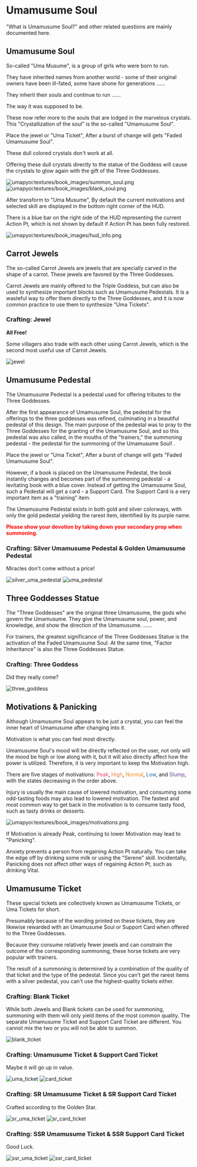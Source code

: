 # Umamusume Soul
"What is Umamusume Soul?" and other related questions are mainly documented here.

## Umamusume Soul
So-called "Uma Musume", is a group of girls who were born to run.

They have inherited names from another world - some of their original owners have been ill-fated, some have shone for generations ......

They inherit their souls and continue to run ......

The way it was supposed to be.

These now refer more to the souls that are lodged in the marvelous crystals. This "Crystallization of the soul" is the so-called "Umamusume Soul".

Place the jewel or "Uma Ticket", After a burst of change will gets "Faded Umamusume Soul". 

These dull colored crystals don't work at all. 

Offering these dull crystals directly to the statue of the Goddess will cause the crystals to glow again with the gift of the Three Goddesses.

![umapyoi:textures/book_images/summon_soul.png](/umapyoi/assets/img/book_images/summon_soul.png)
![umapyoi:textures/book_images/blank_soul.png](/umapyoi/assets/img/book_images/blank_soul.png)

After transform to "Uma Musume", By default the current motivations and selected skill are displayed in the bottom right corner of the HUD. 

 There is a blue bar on the right side of the HUD representing the current Action Pt, which is not shown by default if Action Pt has been fully restored.

![umapyoi:textures/book_images/hud_info.png](/umapyoi/assets/img/book_images/hud_info.png)

## Carrot Jewels
The so-called Carrot Jewels are jewels that are specially carved in the shape of a carrot. These jewels are favored by the Three Goddesses. 

 Carrot Jewels are mainly offered to the Triple Goddess, but can also be used to synthesize important blocks such as Umamusume Pedestals. It is a wasteful way to offer them directly to the Three Goddesses, and it is now common practice to use them to synthesize "Uma Tickets".

### Crafting: Jewel
**All Free!**

Some villagers also trade with each other using Carrot Jewels, which is the second most useful use of Carrot Jewels.

![jewel](/umapyoi/assets/img/crafting/jewel.png)

## Umamusume Pedestal
The Umamusume Pedestal is a pedestal used for offering tributes to the Three Goddesses.

 After the first appearance of Umamusume Soul, the pedestal for the offerings to the three goddesses was refined, culminating in a beautiful pedestal of this design. The main purpose of the pedestal was to pray to the Three Goddesses for the granting of the Umamusume Soul, and so this pedestal was also called, in the mouths of the "trainers," the summoning pedestal - the pedestal for the summoning of the Umamusume Soul! .

Place the jewel or "Uma Ticket", After a burst of change will gets "Faded Umamusume Soul". 

However, if a book is placed on the Umamusume Pedestal, the book instantly changes and becomes part of the summoning pedestal - a levitating book with a blue cover. Instead of getting the Umamusume Soul, such a Pedestal will get a card - a Support Card. The Support Card is a very important item as a "training" item.

The Umamusume Pedestal exists in both gold and silver colorways, with only the gold pedestal yielding the rarest item, identified by its purple name. 

<span style="color:#f00"><b>Please show your devotion by taking down your secondary prop when summoning.</b></span>

### Crafting: Silver Umamusume Pedestal & Golden Umamusume Pedestal
Miracles don't come without a price!

![silver_uma_pedestal](/umapyoi/assets/img/crafting/silver_uma_pedestal.png)
![uma_pedestal](/umapyoi/assets/img/crafting/uma_pedestal.png)

## Three Goddesses Statue
The "Three Goddesses" are the original three Umamusume, the gods who govern the Umamusume. They give the Umamusume soul, power, and knowledge, and show the direction of the Umamusume. ......

For trainers, the greatest significance of the Three Goddesses Statue is the activation of the Faded Umamusume Soul. At the same time, "Factor Inheritance" is also the Three Goddesses Statue.

### Crafting: Three Goddess
Did they really come?

![three_goddess](/umapyoi/assets/img/crafting/three_goddess.png)

## Motivations & Panicking
Although Umamusume Soul appears to be just a crystal, you can feel the inner heart of Umamusume after changing into it. 

Motivation is what you can feel most directly. 

Umamusume Soul's mood will be directly reflected on the user, not only will the mood be high or low along with it, but it will also directly affect how the power is utilized. Therefore, it is very important to keep the Motivation high.

There are five stages of motivations: <span style="color:#EB4573">Peak</span>, <span style="color:#EE7C40">High</span>, <span style="color:#F18E0F">Normal</span>, <span style="color:#1968B3">Low</span>, and <span style="color:#6A4497">Slump</span>, with the states decreasing in the order above. 

 Injury is usually the main cause of lowered motivation, and consuming some odd-tasting foods may also lead to lowered motivation. The fastest and most common way to get back in the motivation is to consume tasty food, such as tasty drinks or desserts.

![umapyoi:textures/book_images/motivations.png](/umapyoi/assets/img/book_images/motivations.png)

If Motivation is already Peak, continuing to lower Motivation may lead to "Panicking". 

 Anxiety prevents a person from regaining Action Pt naturally. You can take the edge off by drinking some milk or using the "Serene" skill. Incidentally, Panicking does not affect other ways of regaining Action Pt, such as drinking Vital.

## Umamusume Ticket
These special tickets are collectively known as Umamusume Tickets, or Uma Tickets for short. 

 Presumably because of the wording printed on these tickets, they are likewise rewarded with an Umamusume Soul or Support Card when offered to the Three Goddesses.

Because they consume relatively fewer jewels and can constrain the outcome of the corresponding summoning, these horse tickets are very popular with trainers. 

 The result of a summoning is determined by a combination of the quality of that ticket and the type of the pedestal. Since you can't get the rarest items with a silver pedestal, you can't use the highest-quality tickets either.

### Crafting: Blank Ticket
While both Jewels and Blank tickets can be used for summoning, summoning with them will only yield items of the most common quality. The separate Umamusume Ticket and Support Card Ticket are different. You cannot mix the two or you will not be able to summon.

![blank_ticket](/umapyoi/assets/img/crafting/blank_ticket.png)

### Crafting: Umamusume Ticket & Support Card Ticket
Maybe it will go up in value.

![uma_ticket](/umapyoi/assets/img/crafting/uma_ticket.png)
![card_ticket](/umapyoi/assets/img/crafting/card_ticket.png)

### Crafting: SR Umamusume Ticket & SR Support Card Ticket
Crafted according to the Golden Star.

![sr_uma_ticket](/umapyoi/assets/img/crafting/sr_uma_ticket.png)
![sr_card_ticket](/umapyoi/assets/img/crafting/sr_card_ticket.png)

### Crafting: SSR Umamusume Ticket & SSR Support Card Ticket
Good Luck.

![ssr_uma_ticket](/umapyoi/assets/img/crafting/ssr_uma_ticket.png)
![ssr_card_ticket](/umapyoi/assets/img/crafting/ssr_card_ticket.png)

